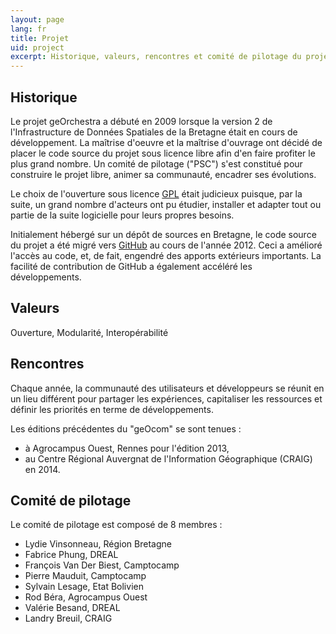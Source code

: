 ```yaml
---
layout: page
lang: fr
title: Projet
uid: project
excerpt: Historique, valeurs, rencontres et comité de pilotage du projet
---
```

## Historique

Le projet geOrchestra a débuté en 2009 lorsque la version 2 de l'Infrastructure de Données Spatiales de la Bretagne était en cours de développement.
La maîtrise d'oeuvre et la maîtrise d'ouvrage ont décidé de placer le code source du projet sous licence libre afin d'en faire profiter le plus grand nombre.
Un comité de pilotage ("PSC") s'est constitué pour construire le projet libre, animer sa communauté, encadrer ses évolutions.

Le choix de l'ouverture sous licence [GPL](http://fr.wikipedia.org/wiki/Licence_publique_g%C3%A9n%C3%A9rale_GNU) était judicieux puisque, par la suite, un grand nombre d'acteurs ont pu étudier, installer et adapter tout ou partie de la suite logicielle pour leurs propres besoins.

Initialement hébergé sur un dépôt de sources en Bretagne, le code source du projet a été migré vers [GitHub](https://github.com/georchestra) au cours de l'année 2012.
Ceci a amélioré l'accès au code, et, de fait, engendré des apports extérieurs importants. La facilité de contribution de GitHub a également accéléré les développements.

## Valeurs

Ouverture, Modularité, Interopérabilité

## Rencontres

Chaque année, la communauté des utilisateurs et développeurs se réunit en un lieu différent pour partager les expériences, capitaliser les ressources et définir les priorités en terme de développements.

Les éditions précédentes du "geOcom" se sont tenues :

 * à Agrocampus Ouest, Rennes pour l'édition 2013,
 * au Centre Régional Auvergnat de l'Information Géographique (CRAIG) en 2014.


## Comité de pilotage

Le comité de pilotage est composé de 8 membres :

 * Lydie Vinsonneau, Région Bretagne
 * Fabrice Phung, DREAL
 * François Van Der Biest, Camptocamp
 * Pierre Mauduit, Camptocamp
 * Sylvain Lesage, Etat Bolivien
 * Rod Béra, Agrocampus Ouest
 * Valérie Besand, DREAL
 * Landry Breuil, CRAIG
